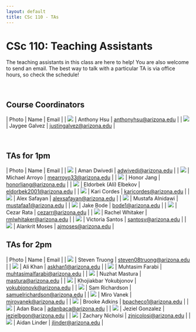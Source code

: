 ```yaml
---
layout: default
title: CSc 110 - TAs
---
```


# CSc 110: Teaching Assistants

The teaching assistants in this class are here to help!
You are also welcome to send an email.
The best way to talk with a particular TA is via office hours, so check the schedule!

<br/>

## Course Coordinators

| Photo | Name | Email |
| <img src="../images/ahsu.jpeg" class="taimg" /> | Anthony Hsu | anthonyhsu@arizona.edu | 
| <img src="../images/jgalvez.jpg" class="taimg" /> | Jaygee Galvez | justingalvez@arizona.edu |

<br/>

## TAs for 1pm

| Photo | Name | Email |
| <img src="../images/adwivedi.jpeg" class="taimg" /> | Aman Dwivedi | adwivedi@arizona.edu |
| <img src="../images/marroyo.jpg" class="taimg" />  | Michael Arroyo | mearroyo33@arizona.edu | 
| <img src="../images/dog.png" class="taimg" />  | Honor Jang | honorljang@arizona.edu | 
| <img src="../images/aelbekov.jpg" class="taimg" />  | Eldorbek (Ali) Elbekov | eldorbek2001@arizona.edu | 
| <img src="../images/kcordes.png" class="taimg" />  | Kari Cordes | karicordes@arizona.edu | 
| <img src="../images/asafayan.png" class="taimg" />  | Alex Safayan | alexsafayan@arizona.edu | 
| <img src="../images/dog.png" class="taimg" /> | Mustafa Alnidawi | mustafaa1@arizona.edu |
| <img src="../images/jbode.jpeg" class="taimg" /> | Jake Bode | bode1@arizona.edu |
| <img src="../images/dog.png" class="taimg" /> | Cezar Rata | cezarr@arizona.edu |
| <img src="../images/rwhitaker.jpg" class="taimg" /> | Rachel Whitaker  | rmlwhitaker@arizona.edu |
| <img src="../images/vsantos.jpg" class="taimg" /> | Victoria Santos | santosv@arizona.edu |
| <img src="../images/dog.png" class="taimg" /> | Alankrit Moses | ajmoses@arizona.edu |

## TAs for 2pm

| Photo | Name | Email |
| <img src="../images/struong.jpg" class="taimg" /> | Steven Truong | steven08truong@arizona.edu |
| <img src="../images/akhan.jpg" class="taimg" /> | Ali Khan | askhan1@arizona.edu | 
| <img src="../images/mfarabi.jpg" class="taimg" />  | Muhtasim Farabi | muhtasimalfarabi@arizona.edu | 
| <img src="../images/nmastura.jpg" class="taimg" />  | Nuzhat Mastura | mastura@arizona.edu |
| <img src="../images/kyokubjonov.png" class="taimg" /> | Khojiakbar Yokubjonov | yokubjonovk@arizona.edu | 
| <img src="../images/dog.png" class="taimg" /> | Sam Richardson | samuelrichardson@arizona.edu |
| <img src="../images/dog.png" class="taimg" /> | Miro Vanek | mirovanek@arizona.edu |
| <img src="../images/badkins.jpg" class="taimg" /> | Brooke Adkins | bpacheco1@arizona.edu |
| <img src="../images/dog.png" class="taimg" /> | Adan Baca | adanbaca@arizona.edu |
| <img src="../images/dog.png" class="taimg" /> | Jeziel Gonzalez | jezielbgon@arizona.edu |
| <img src="../images/dog.png" class="taimg" /> | Zachary Nicholsi | zjnicolosi@arizona.edu |
| <img src="../images/dog.png" class="taimg" /> | Aidan Linder | jlinder@arizona.edu |

